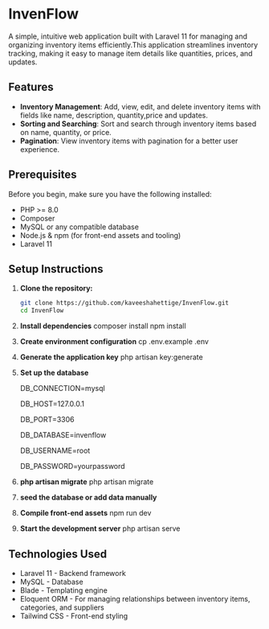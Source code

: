 # InvenFlow
A simple, intuitive web application built with Laravel 11 for managing and organizing inventory items efficiently.This application streamlines inventory tracking, making it easy to manage item details like quantities, prices, and updates.

## Features

- **Inventory Management**: Add, view, edit, and delete inventory items with fields like name, description, quantity,price and updates.
- **Sorting and Searching**: Sort and search through inventory items based on name, quantity, or price.
- **Pagination**: View inventory items with pagination for a better user experience.

## Prerequisites

Before you begin, make sure you have the following installed:

- PHP >= 8.0
- Composer
- MySQL or any compatible database
- Node.js & npm (for front-end assets and tooling)
- Laravel 11

## Setup Instructions

1. **Clone the repository:**

   ```bash
   git clone https://github.com/kaveeshahettige/InvenFlow.git
   cd InvenFlow

2. **Install dependencies**
    composer install
    npm install

3. **Create environment configuration**
    cp .env.example .env

4. **Generate the application key**
    php artisan key:generate

5. **Set up the database**

    DB_CONNECTION=mysql

    DB_HOST=127.0.0.1

    DB_PORT=3306

    DB_DATABASE=invenflow

    DB_USERNAME=root

    DB_PASSWORD=yourpassword

6. **php artisan migrate**
    php artisan migrate

7. **seed the database or add data manually**    

7. **Compile front-end assets**
    npm run dev

8. **Start the development server**
    php artisan serve

## Technologies Used

- Laravel 11 - Backend framework
- MySQL - Database
- Blade - Templating engine
- Eloquent ORM - For managing relationships between inventory items, categories, and suppliers
- Tailwind CSS -  Front-end styling





